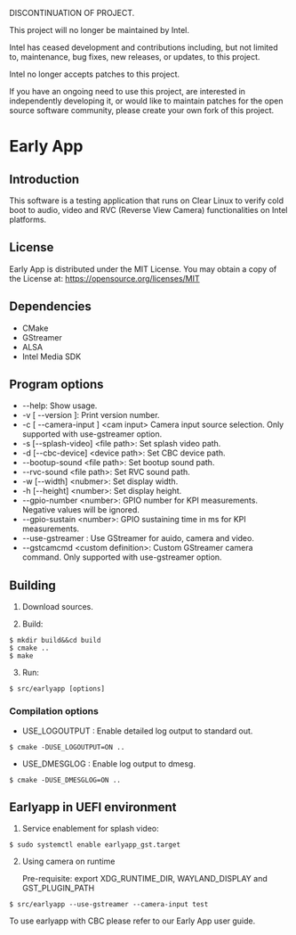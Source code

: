 DISCONTINUATION OF PROJECT.

This project will no longer be maintained by Intel.

Intel has ceased development and contributions including, but not limited to, maintenance, bug fixes, new releases, or updates, to this project.

Intel no longer accepts patches to this project.

If you have an ongoing need to use this project, are interested in independently developing it, or would like to maintain patches for the open source software community, please create your own fork of this project.
# Early App

## Introduction
This software is a testing application that runs on Clear Linux to verify
cold boot to audio, video and RVC (Reverse View Camera) functionalities on Intel platforms.


## License
Early App is distributed under the MIT License.
You may obtain a copy of the License at:
https://opensource.org/licenses/MIT


## Dependencies
- CMake
- GStreamer
- ALSA
- Intel Media SDK


## Program options
 - --help: Show usage.
 - -v [ --version ]: Print version number.
 - -c [ --camera-input ] &lt;cam input&gt; Camera input source selection. Only supported with use-gstreamer option.
 - -s [--splash-video] &lt;file path&gt;: Set splash video path.
 - -d [--cbc-device] &lt;device path&gt;: Set CBC device path.
 - --bootup-sound &lt;file path&gt;: Set bootup sound path.
 - --rvc-sound &lt;file path&gt;: Set RVC sound path.
 - -w [--width] &lt;nubmer&gt;: Set display width.
 - -h [--height] &lt;number&gt;: Set display height.
 - --gpio-number &lt;number&gt;: GPIO number for KPI measurements. Negative values will be ignored.
 - --gpio-sustain &lt;number&gt;: GPIO sustaining time in ms for KPI measurements.
 - --use-gstreamer : Use GStreamer for auido, camera and video.
 - --gstcamcmd &lt;custom definition&gt;: Custom GStreamer camera command. Only supported with use-gstreamer option.


## Building

1. Download sources.

2. Build:

  ```shell
  $ mkdir build&&cd build
  $ cmake ..
  $ make
  ```

3. Run:

  ```shell
  $ src/earlyapp [options]
  ```

### Compilation options
 - USE_LOGOUTPUT
 : Enable detailed log output to standard out.

  ```shell
  $ cmake -DUSE_LOGOUTPUT=ON ..
  ```

 - USE_DMESGLOG
 : Enable log output to dmesg.

  ```shell
  $ cmake -DUSE_DMESGLOG=ON ..
  ```


## Earlyapp in UEFI environment

1. Service enablement for splash video:

  ```shell
  $ sudo systemctl enable earlyapp_gst.target
  ```

2. Using camera on runtime

   Pre-requisite: export XDG_RUNTIME_DIR, WAYLAND_DISPLAY and GST_PLUGIN_PATH

  ```shell
  $ src/earlyapp --use-gstreamer --camera-input test
  ```

To use earlyapp with CBC please refer to our Early App user guide.
